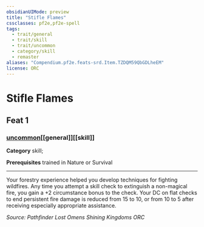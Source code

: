 ```yaml
---
obsidianUIMode: preview
title: "Stifle Flames"
cssclasses: pf2e,pf2e-spell
tags:
  - trait/general
  - trait/skill
  - trait/uncommon
  - category/skill
  - remaster
aliases: "Compendium.pf2e.feats-srd.Item.TZDQM59QbGDLheEM"
license: ORC
---
```

# Stifle Flames
## Feat 1
### [uncommon](uncommon "Uncommon Rarity Trait")[[general]][[skill]]

**Category** skill; 



**Prerequisites** trained in Nature or Survival
* * *
Your forestry experience helped you develop techniques for fighting wildfires. Any time you attempt a skill check to extinguish a non-magical fire, you gain a +2 circumstance bonus to the check. Your DC on flat checks to end persistent fire damage is reduced from 15 to 10, or from 10 to 5 after receiving especially appropriate assistance.

*Source: Pathfinder Lost Omens Shining Kingdoms*
*ORC*